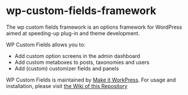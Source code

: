 # wp-custom-fields-framework
The wp custom fields framework is an options framework for WordPress aimed at speeding-up plug-in and theme development.

WP Custom Fields allows you to:
* Add custom option screens in the admin dashboard
* Add custom metaboxes to posts, taxonomies and users
* Add (custom) customizer fields and panels

WP Custom Fields is maintained by [Make it WorkPress](https://www.makeitworkpress.com/wordpress-solutions/scripts/wp-custom-fields/). For usage and installation, please visit [the Wiki of this Repository](https://github.com/makeitworkpress/wp-custom-fields/wiki)
